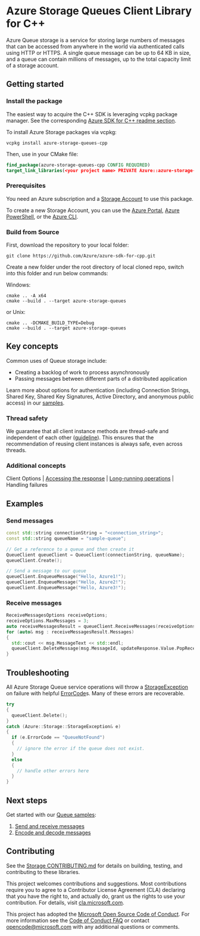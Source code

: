 # Azure Storage Queues Client Library for C++

Azure Queue storage is a service for storing large numbers of messages that can be accessed from anywhere in the world via authenticated calls using HTTP or HTTPS. A single queue message can be up to 64 KB in size, and a queue can contain millions of messages, up to the total capacity limit of a storage account.

## Getting started

### Install the package

The easiest way to acquire the C++ SDK is leveraging vcpkg package manager. See the corresponding [Azure SDK for C++ readme section][azsdk_vcpkg_install].

To install Azure Storage packages via vcpkg:

```batch
vcpkg install azure-storage-queues-cpp
```

Then, use in your CMake file:

```CMake
find_package(azure-storage-queues-cpp CONFIG REQUIRED)
target_link_libraries(<your project name> PRIVATE Azure::azure-storage-queues)
```

### Prerequisites

You need an Azure subscription and a [Storage Account][storage_account_overview] to use this package.

To create a new Storage Account, you can use the [Azure Portal][create_account_with_azure_portal], [Azure PowerShell][create_account_with_powershell], or the [Azure CLI][create_account_with_azure_cli].

### Build from Source

First, download the repository to your local folder:

```batch
git clone https://github.com/Azure/azure-sdk-for-cpp.git
```

Create a new folder under the root directory of local cloned repo, switch into this folder and run below commands:

Windows:

```batch
cmake .. -A x64
cmake --build . --target azure-storage-queues
```

or Unix:

```batch
cmake .. -DCMAKE_BUILD_TYPE=Debug
cmake --build . --target azure-storage-queues
```

## Key concepts

Common uses of Queue storage include:

- Creating a backlog of work to process asynchronously
- Passing messages between different parts of a distributed application

Learn more about options for authentication (including Connection Strings, Shared Key, Shared Key Signatures, Active Directory, and anonymous public access) in our [samples](https://github.com/Azure/azure-sdk-for-cpp/tree/main/sdk/storage/azure-storage-queues/samples).

### Thread safety

We guarantee that all client instance methods are thread-safe and independent of each other ([guideline](https://azure.github.io/azure-sdk/cpp_introduction.html#thread-safety)). This ensures that the recommendation of reusing client instances is always safe, even across threads.

### Additional concepts

Client Options | [Accessing the response](https://github.com/Azure/azure-sdk-for-cpp#response-t-model-types) | [Long-running operations](https://github.com/Azure/azure-sdk-for-cpp#long-running-operations) | Handling failures

## Examples

### Send messages

```cpp
const std::string connectionString = "<connection_string>";
const std::string queueName = "sample-queue";

// Get a reference to a queue and then create it
QueueClient queueClient = QueueClient(connectionString, queueName);
queueClient.Create();

// Send a message to our queue
queueClient.EnqueueMessage("Hello, Azure1!");
queueClient.EnqueueMessage("Hello, Azure2!");
queueClient.EnqueueMessage("Hello, Azure3!");
```
### Receive messages
```cpp
ReceiveMessagesOptions receiveOptions;
receiveOptions.MaxMessages = 3;
auto receiveMessagesResult = queueClient.ReceiveMessages(receiveOptions).Value;
for (auto& msg : receiveMessagesResult.Messages)
{
  std::cout << msg.MessageText << std::endl;
  queueClient.DeleteMessage(msg.MessageId, updateResponse.Value.PopReceipt);
}
```

## Troubleshooting

All Azure Storage Queue  service operations will throw a [StorageException](https://github.com/Azure/azure-sdk-for-cpp/blob/main/sdk/storage/azure-storage-common/inc/azure/storage/common/storage_exception.hpp)
on failure with helpful [ErrorCode](https://learn.microsoft.com/rest/api/storageservices/queue-service-error-codes)s.
Many of these errors are recoverable.

```cpp
try
{
  queueClient.Delete();
}
catch (Azure::Storage::StorageException& e)
{
  if (e.ErrorCode == "QueueNotFound")
  {
    // ignore the error if the queue does not exist.
  }
  else
  {
    // handle other errors here
  }
}
```

## Next steps

Get started with our [Queue samples](https://github.com/Azure/azure-sdk-for-cpp/tree/main/sdk/storage/azure-storage-queues/samples):

1. [Send and receive messages](https://github.com/Azure/azure-sdk-for-cpp/blob/main/sdk/storage/azure-storage-queues/samples/queue_getting_started.cpp)
2. [Encode and decode messages](https://github.com/Azure/azure-sdk-for-cpp/blob/main/sdk/storage/azure-storage-queues/samples/queue_encode_message.cpp)

## Contributing

See the [Storage CONTRIBUTING.md][storage_contrib] for details on building,
testing, and contributing to these libraries.

This project welcomes contributions and suggestions.  Most contributions require
you to agree to a Contributor License Agreement (CLA) declaring that you have
the right to, and actually do, grant us the rights to use your contribution. For
details, visit [cla.microsoft.com][cla].

This project has adopted the [Microsoft Open Source Code of Conduct][coc].
For more information see the [Code of Conduct FAQ][coc_faq]
or contact [opencode@microsoft.com][coc_contact] with any
additional questions or comments.

<!-- LINKS -->
[azsdk_vcpkg_install]: https://github.com/Azure/azure-sdk-for-cpp#download--install-the-sdk
[storage_account_overview]: https://learn.microsoft.com/azure/storage/common/storage-account-overview
[create_account_with_azure_portal]: https://learn.microsoft.com/azure/storage/common/storage-account-create?tabs=azure-portal
[create_account_with_powershell]: https://learn.microsoft.com/azure/storage/common/storage-account-create?tabs=azure-powershell
[create_account_with_azure_cli]: https://learn.microsoft.com/azure/storage/common/storage-account-create?tabs=azure-cli
[storage_contrib]: https://github.com/Azure/azure-sdk-for-cpp/blob/main/CONTRIBUTING.md
[cla]: https://cla.microsoft.com
[coc]: https://opensource.microsoft.com/codeofconduct/
[coc_faq]: https://opensource.microsoft.com/codeofconduct/faq/
[coc_contact]: mailto:opencode@microsoft.com

